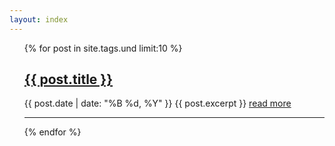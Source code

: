 ```yaml
---
layout: index
---
```


<ul class="posts">
	{% for post in site.tags.und limit:10 %}
	<h2><a href="{{ post.url }}">{{ post.title }}</a></h2>
	<span class="post-date">{{ post.date | date: "%B %d, %Y" }}</span>
	{{ post.excerpt }}
	<a href="{{ post.url }}">read more</a>
	<hr>
	{% endfor %}
</ul>
